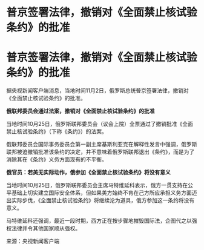 # 普京签署法律，撤销对《全面禁止核试验条约》的批准

# 普京签署法律，撤销对《全面禁止核试验条约》的批准

据央视新闻客户端消息，当地时间11月2日，俄罗斯总统普京签署法律，撤销对《全面禁止核试验条约》的批准。

**俄联邦委员会通过法案，撤销对《全面禁止核试验条约》的批准**

当地时间10月25日，俄罗斯联邦委员会（议会上院）全票通过了撤销批准《全面禁止核试验条约》（下称《条约》）的法案。

俄联邦委员会国际事务委员会第一副主席基斯利亚克在解释性发言中强调，俄罗斯联邦被迫撤销批准该条约的决定，并不意味着俄罗斯联邦退出《条约》，而是为了消除其在《条约》义务方面现有的不平衡。

**俄官员：若美无实际动作，俄参加《全面禁止核试验条约》将没有意义**

当地时间10月25日，俄罗斯联邦委员会主席马特维延科表示，俄方一贯支持在公平基础上切实建立国际安全体系，但如果美方始终不肯在己方所应承担义务方面迈出实际步伐，《全面禁止核试验条约》将继续沦为道具，俄方参加这一条约将没有意义。

马特维延科还强调，最近一段时期，西方正在按步骤地摧毁国际法，企图代之以强权法律并令其他国家顺从强权。

来源：央视新闻客户端

